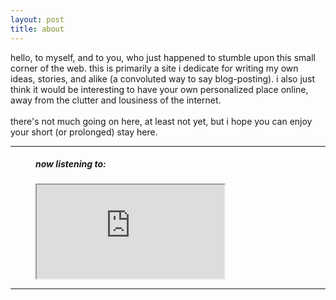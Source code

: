 ```yaml
---
layout: post
title: about
---
```


hello, to myself, and to you, who just happened to stumble upon this small corner of the web. this is primarily a site i dedicate for writing my own ideas, stories, and alike (a convoluted way to say blog-posting). i also just think it would be interesting to have your own personalized place online, away from the clutter and lousiness of the internet.\
\
there's not much going on here, at least not yet, but i hope you can enjoy your short (or prolonged) stay here.

<!--<figure>
  <img alt="man" width="250" src="/assets/images/avatar_.png" />
  <h5>hey!</h5>
</figure>*

<figcaption>
my vibes\
\
places: megastructures, wide spaces, comfy interiors, and anything related to nature - mountains, forests, and clouds \
\
time of day: morning (preferably 5-7 am), cloudy, blue-purple or pink sky (prefer sunshine more in the morning) \
\
colors: any colors that pair up well together, a bit unsaturated but vibrant (favorite is purple-red glow)
</figcaption>*/-->

---

<audio src="/assets/waderfal2.mp3" loop autoplay></audio>

<figure>
  <h5>now listening to:</h5>
  <iframe alt="takeshi abo - LEASE" src="https://www.youtube.com/embed/xsdWibwQdZE?autoplay=1&mute=1"></iframe>
</figure>

---
